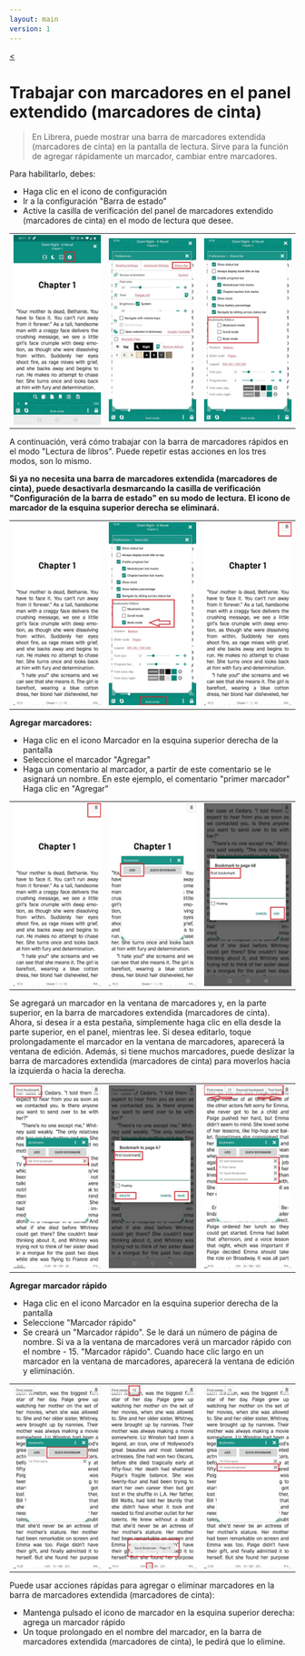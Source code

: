 ```yaml
---
layout: main
version: 1
---
```

[<](/wiki/faq/es)
# Trabajar con marcadores en el panel extendido (marcadores de cinta)

> En Librera, puede mostrar una barra de marcadores extendida (marcadores de cinta) en la pantalla de lectura. Sirve para la función de agregar rápidamente un marcador, cambiar entre marcadores.

Para habilitarlo, debes:

* Haga clic en el icono de configuración
* Ir a la configuración &quot;Barra de estado&quot;
* Active la casilla de verificación del panel de marcadores extendido (marcadores de cinta) en el modo de lectura que desee.


||||
|-|-|-|
|![](1.jpg)|![](2.jpg)|![](3.jpg)|

A continuación, verá cómo trabajar con la barra de marcadores rápidos en el modo &quot;Lectura de libros&quot;. Puede repetir estas acciones en los tres modos, son lo mismo.

**Si ya no necesita una barra de marcadores extendida (marcadores de cinta), puede desactivarla desmarcando la casilla de verificación &quot;Configuración de la barra de estado&quot; en su modo de lectura. El icono de marcador de la esquina superior derecha se eliminará.**

||||
|-|-|-|
|![](4.jpg)|![](5.jpg)|![](6.jpg)|



**Agregar marcadores:**

* Haga clic en el icono Marcador en la esquina superior derecha de la pantalla
* Seleccione el marcador &quot;Agregar&quot;
* Haga un comentario al marcador, a partir de este comentario se le asignará un nombre. En este ejemplo, el comentario &quot;primer marcador&quot;
Haga clic en &quot;Agregar&quot;


||||
|-|-|-|
|![](7.jpg)|![](8.jpg)|![](9.jpg)|

Se agregará un marcador en la ventana de marcadores y, en la parte superior, en la barra de marcadores extendida (marcadores de cinta). Ahora, si desea ir a esta pestaña, simplemente haga clic en ella desde la parte superior, en el panel, mientras lee. Si desea editarlo, toque prolongadamente el marcador en la ventana de marcadores, aparecerá la ventana de edición. Además, si tiene muchos marcadores, puede deslizar la barra de marcadores extendida (marcadores de cinta) para moverlos hacia la izquierda o hacia la derecha.

||||
|-|-|-|
|![](10.jpg)|![](15.jpg)|![](11.jpg)|

**Agregar marcador rápido**

* Haga clic en el icono Marcador en la esquina superior derecha de la pantalla
* Seleccione &quot;Marcador rápido&quot;
* Se creará un &quot;Marcador rápido&quot;. Se le dará un número de página de nombre. Si va a la ventana de marcadores verá un marcador rápido con el nombre - 15. &quot;Marcador rápido&quot;. Cuando hace clic largo en un marcador en la ventana de marcadores, aparecerá la ventana de edición y eliminación.


||||
|-|-|-|
|![](12.jpg)|![](13.jpg)|![](14.jpg)|


Puede usar acciones rápidas para agregar o eliminar marcadores en la barra de marcadores extendida (marcadores de cinta):

* Mantenga pulsado el icono de marcador en la esquina superior derecha: agrega un marcador rápido
* Un toque prolongado en el nombre del marcador, en la barra de marcadores extendida (marcadores de cinta), le pedirá que lo elimine.


